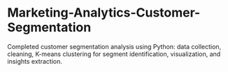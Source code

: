 # Marketing-Analytics-Customer-Segmentation
Completed customer segmentation analysis using Python: data collection, cleaning, K-means clustering for segment identification, visualization, and insights extraction.
